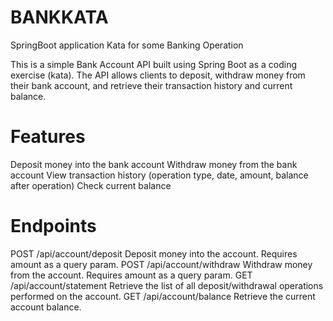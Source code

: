 # BANKKATA
SpringBoot application Kata for some  Banking Operation



This is a simple Bank Account API built using Spring Boot as a coding exercise (kata). The API allows clients to deposit, withdraw money from their bank account, and retrieve their transaction history and current balance.

# Features


Deposit money into the bank account
Withdraw money from the bank account
View transaction history (operation type, date, amount, balance after operation)
Check current balance


# Endpoints



POST     /api/account/deposit Deposit money into the account. Requires amount as a query param.
POST     /api/account/withdraw  Withdraw money from the account. Requires amount as a query param.
GET      /api/account/statement Retrieve the list of all deposit/withdrawal operations performed on the account.
GET      /api/account/balance Retrieve the current account balance.
